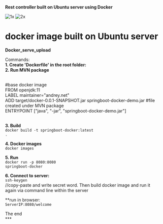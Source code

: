<b>Rest controller built on Ubuntu server using Docker</b>

![1x](https://user-images.githubusercontent.com/47631892/147390244-ecaad7d3-061b-427f-8ac3-ca3ce842f4db.png)
![2x](https://user-images.githubusercontent.com/47631892/147390245-ac310681-9e4d-4421-93a2-28d1bd00ad83.png)



# docker image built on Ubuntu server<br/>
<b>Docker_serve_upload</b><br/>

Commands:<br/>
<b>1. Create 'Dockerfile' in the root folder:</b><br/>
<b>2. Run MVN package</b><br/>
<br/>

#base docker image<br/>
FROM openjdk:11<br/>
LABEL maintainer="andrey.net"<br/>
ADD target/docker-0.0.1-SNAPSHOT.jar springboot-docker-demo.jar #file created under MVN package<br/>
ENTRYPOINT ["java", "-jar", "springboot-docker-demo.jar"]<br/><br/>


<b>3. Build</b><br/>
<code>docker build -t springboot-docker:latest .</code><br/>

<b>4. Docker images</b><br/>
<code>docker images</code><br/>

<b>5. Run</b><br/>
<code>docker run -p 8080:8080 springboot-docker</code><br/>

<b>6. Connect to server:</b><br/>
<code>ssh-keygen</code><br/>
//copy-paste and write secret word. Then build docker image and run it again via command line within the server<br/>

**run in browser:<br/>
<code>ServerIP:8080/welcome</code><br/>

The end<br/>
***<br/>


